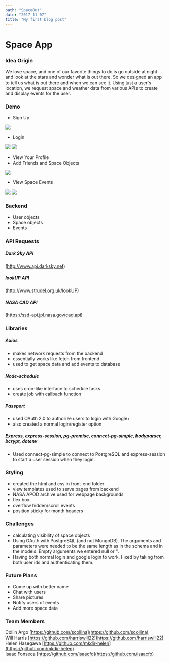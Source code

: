 ```yaml
---
path: "SpaceOut"
date: "2017-11-07"
title: "My first blog post"
---
```


# Space App
### Idea Origin
We love space, and one of our favorite things to do is go outside at night and look at the stars and wonder what is out there. So we designed an app to tell us what is out there and when we can see it.
Using just a user's location, we request space and weather data from various APIs to create and display events for the user.

### Demo
* Sign Up
<!-- ![alt text](../../readme-images/demo-sign-up.png?raw=true) -->
<p>
    <img src='readme-images/demo-sign-up.png'>
</p>

* Login
<p>
    <img src='readme-images/demo-login.png'>
    <img src='readme-images/login-phone.png'>
</p>

* View Your Profile
* Add Friends and Space Objects
<p>
    <img src='readme-images/demo-add-friends.png'>
</p>

* View Space Events
<p>
    <img src='readme-images/demo-events.png'>
    <img src='readme-images/demo-events-phone.png'>
</p>


### Backend
* User objects
* Space objects
* Events

### API Requests
##### Dark Sky API
(http://www.api.darksky.net)
##### lookUP API
(http://www.strudel.org.uk/lookUP)
##### NASA CAD API
(https://ssd-api.jpl.nasa.gov/cad.api)

### Libraries
##### Axios
* makes network requests from the backend
* essentially works like fetch from frontend
* used to get space data and add events to database

##### Node-schedule
* uses cron-like interface to schedule tasks
* create job with callback function

##### Passport
* used OAuth 2.0 to authorize users to login with Google+
* also created a normal login/register option 


##### Express, express-session, pg-promise, connect-pg-simple, bodyparser, bcrypt, dotenv
* Used connect-pg-simple to connect to PostgreSQL and express-session to start a user session when they login.


### Styling
* created the html and css in front-end folder
* view templates used to serve pages from backend
* NASA APOD archive used for webpage backgrounds
* flex box
* overflow hidden/scroll events
* position sticky for month headers

### Challenges
* calculating visibility of space objects
* Using OAuth with PostgreSQL (and not MongoDB). The arguments and parameters were needed to be the same length as in the schema and in the models. Empty arguments we entered null or ''.
* Having both normal login and google login to work. Fixed by taking from both user ids and authenticating them. 


### Future Plans
* Come up with better name
* Chat with users 
* Share pictures
* Notify users of events
* Add more space data


### Team Members
Collin Argo [https://github.com/scollina](https://github.com/scollina)<br>
Will Harris [https://github.com/harriswill22](https://github.com/harriswill22)<br>
Helen Hasegawa [https://github.com/mkdir-helen](https://github.com/mkdir-helen)<br>
Isaac Fonseca [https://github.com/isaacfo](https://github.com/isaacfo)<br>
